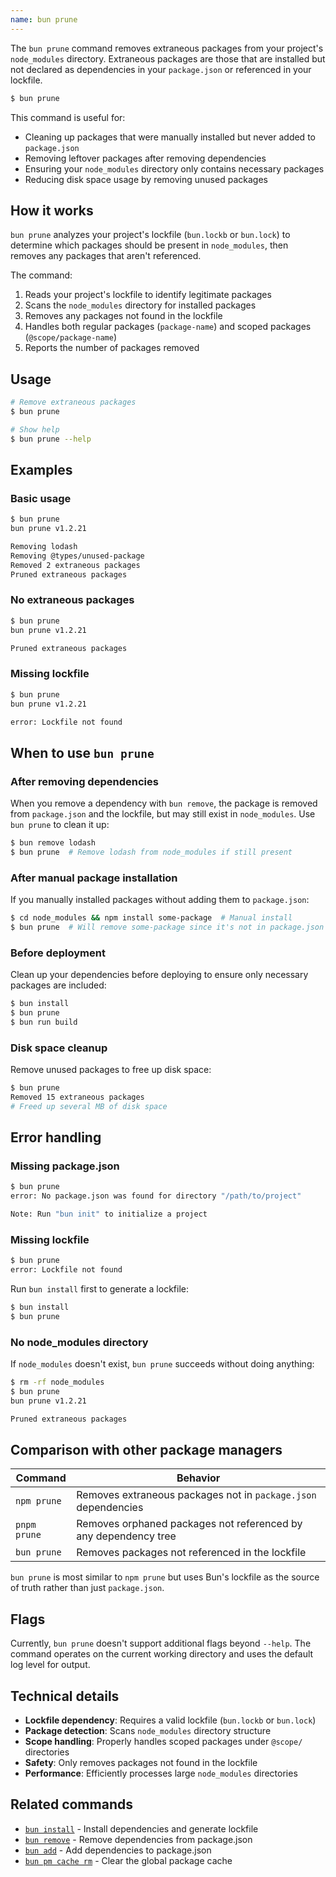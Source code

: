 ```yaml
---
name: bun prune
---
```


The `bun prune` command removes extraneous packages from your project's `node_modules` directory. Extraneous packages are those that are installed but not declared as dependencies in your `package.json` or referenced in your lockfile.

```bash
$ bun prune
```

This command is useful for:

- Cleaning up packages that were manually installed but never added to `package.json`
- Removing leftover packages after removing dependencies
- Ensuring your `node_modules` directory only contains necessary packages
- Reducing disk space usage by removing unused packages

## How it works

`bun prune` analyzes your project's lockfile (`bun.lockb` or `bun.lock`) to determine which packages should be present in `node_modules`, then removes any packages that aren't referenced.

The command:

1. Reads your project's lockfile to identify legitimate packages
2. Scans the `node_modules` directory for installed packages
3. Removes any packages not found in the lockfile
4. Handles both regular packages (`package-name`) and scoped packages (`@scope/package-name`)
5. Reports the number of packages removed

## Usage

```bash
# Remove extraneous packages
$ bun prune

# Show help
$ bun prune --help
```

## Examples

### Basic usage

```bash
$ bun prune
bun prune v1.2.21

Removing lodash
Removing @types/unused-package
Removed 2 extraneous packages
Pruned extraneous packages
```

### No extraneous packages

```bash
$ bun prune
bun prune v1.2.21

Pruned extraneous packages
```

### Missing lockfile

```bash
$ bun prune
bun prune v1.2.21

error: Lockfile not found
```

## When to use `bun prune`

### After removing dependencies

When you remove a dependency with `bun remove`, the package is removed from `package.json` and the lockfile, but may still exist in `node_modules`. Use `bun prune` to clean it up:

```bash
$ bun remove lodash
$ bun prune  # Remove lodash from node_modules if still present
```

### After manual package installation

If you manually installed packages without adding them to `package.json`:

```bash
$ cd node_modules && npm install some-package  # Manual install
$ bun prune  # Will remove some-package since it's not in package.json
```

### Before deployment

Clean up your dependencies before deploying to ensure only necessary packages are included:

```bash
$ bun install
$ bun prune
$ bun run build
```

### Disk space cleanup

Remove unused packages to free up disk space:

```bash
$ bun prune
Removed 15 extraneous packages
# Freed up several MB of disk space
```

## Error handling

### Missing package.json

```bash
$ bun prune
error: No package.json was found for directory "/path/to/project"

Note: Run "bun init" to initialize a project
```

### Missing lockfile

```bash
$ bun prune
error: Lockfile not found
```

Run `bun install` first to generate a lockfile:

```bash
$ bun install
$ bun prune
```

### No node_modules directory

If `node_modules` doesn't exist, `bun prune` succeeds without doing anything:

```bash
$ rm -rf node_modules
$ bun prune
bun prune v1.2.21

Pruned extraneous packages
```

## Comparison with other package managers

| Command      | Behavior                                                        |
| ------------ | --------------------------------------------------------------- |
| `npm prune`  | Removes extraneous packages not in `package.json` dependencies  |
| `pnpm prune` | Removes orphaned packages not referenced by any dependency tree |
| `bun prune`  | Removes packages not referenced in the lockfile                 |

`bun prune` is most similar to `npm prune` but uses Bun's lockfile as the source of truth rather than just `package.json`.

## Flags

Currently, `bun prune` doesn't support additional flags beyond `--help`. The command operates on the current working directory and uses the default log level for output.

## Technical details

- **Lockfile dependency**: Requires a valid lockfile (`bun.lockb` or `bun.lock`)
- **Package detection**: Scans `node_modules` directory structure
- **Scope handling**: Properly handles scoped packages under `@scope/` directories
- **Safety**: Only removes packages not found in the lockfile
- **Performance**: Efficiently processes large `node_modules` directories

## Related commands

- [`bun install`](/docs/cli/install) - Install dependencies and generate lockfile
- [`bun remove`](/docs/cli/remove) - Remove dependencies from package.json
- [`bun add`](/docs/cli/add) - Add dependencies to package.json
- [`bun pm cache rm`](/docs/cli/pm#bun-pm-cache-rm) - Clear the global package cache
